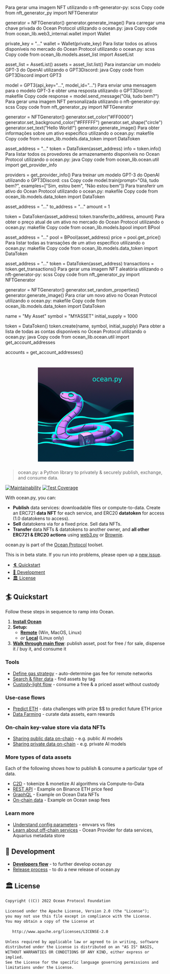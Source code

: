 
Para gerar uma imagem NFT utilizando o nft-generator-py:
scss
Copy code
from nft_generator_py import NFTGenerator

generator = NFTGenerator()
generator.generate_image()
Para carregar uma chave privada do Ocean Protocol utilizando o ocean.py:
java
Copy code
from ocean_lib.web3_internal.wallet import Wallet

private_key = "..."
wallet = Wallet(private_key)
Para listar todos os ativos disponíveis no mercado do Ocean Protocol utilizando o ocean.py:
scss
Copy code
from ocean_lib.models.asset_list import AssetList

asset_list = AssetList()
assets = asset_list.list()
Para instanciar um modelo GPT-3 do OpenAI utilizando o GPT3Discord:
java
Copy code
from GPT3Discord import GPT3

model = GPT3(api_key="...", model_id="...")
Para enviar uma mensagem para o modelo GPT-3 e obter uma resposta utilizando o GPT3Discord:
makefile
Copy code
response = model.send_message("Olá, tudo bem?")
Para gerar uma imagem NFT personalizada utilizando o nft-generator-py:
scss
Copy code
from nft_generator_py import NFTGenerator

generator = NFTGenerator()
generator.set_color("#FF0000")
generator.set_background_color("#FFFFFF")
generator.set_shape("circle")
generator.set_text("Hello World!")
generator.generate_image()
Para obter informações sobre um ativo específico utilizando o ocean.py:
makefile
Copy code
from ocean_lib.models.data_token import DataToken

asset_address = "..."
token = DataToken(asset_address)
info = token.info()
Para listar todos os provedores de armazenamento disponíveis no Ocean Protocol utilizando o ocean.py:
java
Copy code
from ocean_lib.ocean.util import get_provider_info

providers = get_provider_info()
Para treinar um modelo GPT-3 do OpenAI utilizando o GPT3Discord:
css
Copy code
model.train(prompt="Olá, tudo bem?", examples=["Sim, estou bem", "Não estou bem"])
Para transferir um ativo do Ocean Protocol utilizando o ocean.py:
makefile
Copy code
from ocean_lib.models.data_token import DataToken

asset_address = "..."
to_address = "..."
amount = 1

token = DataToken(asset_address)
token.transfer(to_address, amount)
Para obter o preço atual de um ativo no mercado do Ocean Protocol utilizando o ocean.py:
makefile
Copy code
from ocean_lib.models.bpool import BPool

asset_address = "..."
pool = BPool(asset_address)
price = pool.get_price()
Para listar todas as transações de um ativo específico utilizando o ocean.py:
makefile
Copy code
from ocean_lib.models.data_token import DataToken

asset_address = "..."
token = DataToken(asset_address)
transactions = token.get_transactions()
Para gerar uma imagem NFT aleatória utilizando o nft-generator-py:
scss
Copy code
from nft_generator_py import NFTGenerator

generator = NFTGenerator()
generator.set_random_properties()
generator.generate_image()
Para criar um novo ativo no Ocean Protocol utilizando o ocean.py:
makefile
Copy code
from ocean_lib.models.data_token import DataToken

name = "My Asset"
symbol = "MYASSET"
initial_supply = 1000

token = DataToken()
token.create(name, symbol, initial_supply)
Para obter a lista de todas as contas disponíveis no Ocean Protocol utilizando o ocean.py:
java
Copy code
from ocean_lib.ocean.util import get_account_addresses

accounts = get_account_addresses()





<!--
Copyright 2023 Ocean Protocol Foundation
SPDX-License-Identifier: Apache-2.0
-->

<h1 align="center">
<img src="https://github.com/oceanprotocol/art/blob/main/splashes/ocean_py.png?raw=true" width="300"/>
</h1>

> ocean.py: a Python library to privately & securely publish, exchange, and consume data.

[![Maintainability](https://api.codeclimate.com/v1/badges/a0be65f412a35440c63e/maintainability)](https://codeclimate.com/github/oceanprotocol/ocean.py/maintainability)
[![Test Coverage](https://api.codeclimate.com/v1/badges/a0be65f412a35440c63e/test_coverage)](https://codeclimate.com/github/oceanprotocol/ocean.py/test_coverage)

With ocean.py, you can:

- **Publish** data services: downloadable files or compute-to-data. Create an ERC721 **data NFT** for each service, and ERC20 **datatoken** for access (1.0 datatokens to access).
- **Sell** datatokens via for a fixed price. Sell data NFTs.
- **Transfer** data NFTs & datatokens to another owner, and **all other ERC721 & ERC20 actions** using [web3.py](https://web3py.readthedocs.io) or [Brownie](https://eth-brownie.readthedocs.io/en/latest/).

ocean.py is part of the [Ocean Protocol](https://www.oceanprotocol.com) toolset.

This is in beta state. If you run into problems, please open up a [new issue](/issues).

- [🏄 Quickstart](#-quickstart)
- [🦑 Development](#-development)
- [🏛 License](#-license)

## 🏄 Quickstart

Follow these steps in sequence to ramp into Ocean.

 1. **[Install Ocean](READMEs/install.md)**
 2. **Setup:**
    - **[Remote](READMEs/setup-remote.md)** (Win, MacOS, Linux)
    - *or* **[Local](READMEs/setup-local.md)** (Linux only)
 3. **[Walk through main flow](READMEs/main-flow.md)**: publish asset, post for free / for sale, dispense it / buy it, and consume it

### Tools

- [Define gas strategy](READMEs/gas-strategy-remote.md) - auto-determine gas fee for remote networks
- [Search & filter data](READMEs/search-and-filter-assets.md) - find assets by tag
- [Custody-light flow](READMEs/custody-light-flow.md) - consume a free & a priced asset without custody

### Use-case flows

- [Predict ETH](https://github.com/oceanprotocol/predict-eth) - data challenges with prize $$ to predict future ETH price
- [Data Farming](READMEs/df.md) - curate data assets, earn rewards

### On-chain key-value store via data NFTs

- [Sharing public data on-chain](READMEs/key-value-public.md) - e.g. public AI models
- [Sharing private data on-chain](READMEs/key-value-private.md) - e.g. private AI models

### More types of data assets

Each of the following shows how to publish & consume a particular type of data.
- [C2D](READMEs/c2d-flow.md) - tokenize & monetize AI algorithms via Compute-to-Data
- [REST API](READMEs/publish-flow-restapi.md) - Example on Binance ETH price feed
- [GraphQL](READMEs/publish-flow-graphql.md) - Example on Ocean Data NFTs
- [On-chain data](READMEs/publish-flow-onchain.md) - Example on Ocean swap fees

### Learn more
- [Understand config parameters](READMEs/parameters.md) - envvars vs files
- [Learn about off-chain services](READMEs/services.md) - Ocean Provider for data services, Aquarius metadata store

## 🦑 Development

- **[Developers flow](READMEs/developers.md)** - to further develop ocean.py
- [Release process](READMEs/release-process.md) - to do a new release of ocean.py

## 🏛 License

    Copyright ((C)) 2022 Ocean Protocol Foundation

    Licensed under the Apache License, Version 2.0 (the "License");
    you may not use this file except in compliance with the License.
    You may obtain a copy of the License at

       http://www.apache.org/licenses/LICENSE-2.0

    Unless required by applicable law or agreed to in writing, software
    distributed under the License is distributed on an "AS IS" BASIS,
    WITHOUT WARRANTIES OR CONDITIONS OF ANY KIND, either express or implied.
    See the License for the specific language governing permissions and
    limitations under the License.

